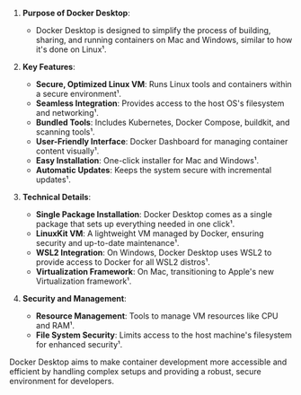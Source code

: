1. **Purpose of Docker Desktop**:
   - Docker Desktop is designed to simplify the process of building, sharing, and running containers on Mac and Windows, similar to how it's done on Linux¹.

2. **Key Features**:
   - **Secure, Optimized Linux VM**: Runs Linux tools and containers within a secure environment¹.
   - **Seamless Integration**: Provides access to the host OS's filesystem and networking¹.
   - **Bundled Tools**: Includes Kubernetes, Docker Compose, buildkit, and scanning tools¹.
   - **User-Friendly Interface**: Docker Dashboard for managing container content visually¹.
   - **Easy Installation**: One-click installer for Mac and Windows¹.
   - **Automatic Updates**: Keeps the system secure with incremental updates¹.

3. **Technical Details**:
   - **Single Package Installation**: Docker Desktop comes as a single package that sets up everything needed in one click¹.
   - **LinuxKit VM**: A lightweight VM managed by Docker, ensuring security and up-to-date maintenance¹.
   - **WSL2 Integration**: On Windows, Docker Desktop uses WSL2 to provide access to Docker for all WSL2 distros¹.
   - **Virtualization Framework**: On Mac, transitioning to Apple's new Virtualization framework¹.

4. **Security and Management**:
   - **Resource Management**: Tools to manage VM resources like CPU and RAM¹.
   - **File System Security**: Limits access to the host machine's filesystem for enhanced security¹.

Docker Desktop aims to make container development more accessible and efficient by handling complex setups and providing a robust, secure environment for developers.
